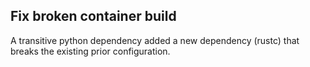 ## Fix broken container build

A transitive python dependency added a new dependency (rustc) that breaks the existing prior configuration.


